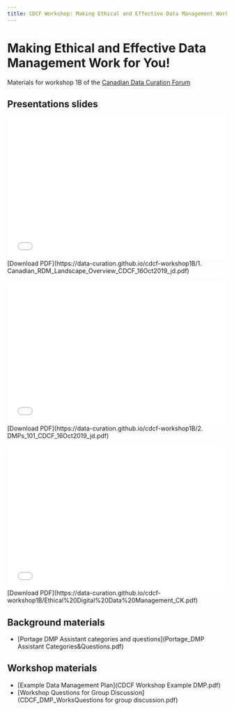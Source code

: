 ```yaml
---
title: CDCF Workshop: Making Ethical and Effective Data Management Work for You!
---
```

# Making Ethical and Effective Data Management Work for You!
Materials for workshop 1B of the [Canadian Data Curation Forum](https://data-curation.github.io/)

## Presentations slides
<div style="position:relative;padding-top:65%;">
<iframe src="//docs.google.com/viewer?url=https://data-curation.github.io/cdcf-workshop1B/1. Canadian_RDM_Landscape_Overview_CDCF_16Oct2019_jd.pdf?dl=0&hl=en_US&embedded=true" class="gde-frame" style="position:absolute;top:0;left:0;width:100%;height:100%;border:none;" scrolling="no"></iframe>
</div>
[Download PDF](https://data-curation.github.io/cdcf-workshop1B/1. Canadian_RDM_Landscape_Overview_CDCF_16Oct2019_jd.pdf)

<br>
<br>

<div style="position:relative;padding-top:65%;">
<iframe src="//docs.google.com/viewer?url=https://data-curation.github.io/cdcf-workshop1B/2. DMPs_101_CDCF_16Oct2019_jd.pdf?dl=0&hl=en_US&embedded=true" class="gde-frame" style="position:absolute;top:0;left:0;width:100%;height:100%;border:none;" scrolling="no"></iframe>
</div>
[Download PDF](https://data-curation.github.io/cdcf-workshop1B/2. DMPs_101_CDCF_16Oct2019_jd.pdf)

<br>
<br>

<div style="position:relative;padding-top:65%;">
<iframe src="//docs.google.com/viewer?url=https://data-curation.github.io/cdcf-workshop1B/Ethical%20Digital%20Data%20Management_CK.pdf?dl=0&hl=en_US&embedded=true" class="gde-frame" style="position:absolute;top:0;left:0;width:100%;height:100%;border:none;" scrolling="no"></iframe>
</div>
[Download PDF](https://data-curation.github.io/cdcf-workshop1B/Ethical%20Digital%20Data%20Management_CK.pdf)

## Background materials
- [Portage DMP Assistant categories and questions](Portage_DMP Assistant Categories&Questions.pdf)

## Workshop materials
- [Example Data Management Plan](CDCF Workshop Example DMP.pdf)
- [Workshop Questions for Group Discussion](CDCF_DMP_WorksQuestions for group discussion.pdf)
